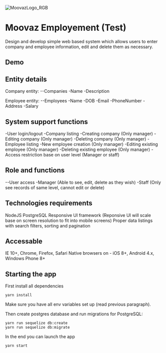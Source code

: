 ![MoovazLogo_RGB](https://user-images.githubusercontent.com/42229194/92333200-fe9e0a00-f0ad-11ea-810e-c2c99a31f738.png)

# Moovaz Employement (Test)

Design and develop simple web based system which allows users to enter company and employee information, edit and delete them as necessary.

## Demo



## Entity details

Company entity:
--Companies
  -Name
  -Description

Employee entity:
--Employees
  -Name
  -DOB
  -Email
  -PhoneNumber
  -Address
  -Salary

## System support functions

-User login/logout
-Company listing
-Creating company (Only manager)
-Editing company (Only manager)
-Deleting company (Only manager)
-Employee listing
-New employee creation (Only manager)
-Editing existing employee (Only manager)
-Deleting existing employee (Only manager)
-Access restriction base on user level (Manager or staff)

## Role and functions

--User access
 -Manager (Able to see, edit, delete as they wish)
 -Staff (Only see records of same level, cannot edit or delete)

## Technologies requirements

NodeJS 
PostgreSQL
Responsive UI framework (Reponsive UI will scale base on screen resolution to fit into mobile screens)
Proper data listings with search filters, sorting and pagination

## Accessable

IE 10+, Chrome, Firefox, Safari
Native browsers on - iOS 8+, Android 4.x, Windows Phone 8+

## Starting the app

First install all dependencies

```
yarn install
```

Make sure you have all env variables set up (read previous paragraph).

Then create postgres database and run migrations for PostgreSQL:

```
yarn run sequelize db:create
yarn run sequelize db:migrate
```

In the end you can launch the app

```
yarn start
```